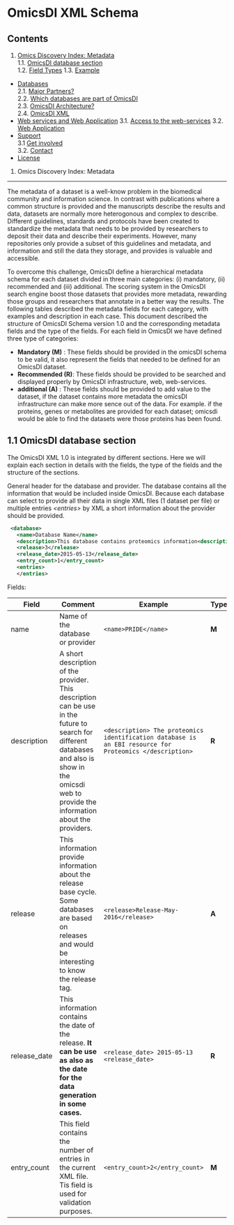 OmicsDI XML Schema
=========

Contents
----------

1. [Omics Discovery Index: Metadata](#1-omics-discovery-index:-metadata)  
 1.1. [OmicsDI database section](#11-file-sections)    
 1.2. [Field Types](#12-field-types) 
 1.3. [Example](#13-examples)  
* [Databases](#2-databases)  
  2.1. [Major Partners?](#21-major-partners)  
  2.2. [Which databases are part of OmicsDI](#22-which-databases-are-part-of-omicsdi)  
  2.3. [OmicsDI Architecture?](#23-Omicsdi-architecture)  
  2.4. [OmicsDI XML](#24-omicsDI-xml)
* [Web services and Web Application](#3-web-services-and-web-application) 
  3.1. [Access to the web-services](#31-access-to-the-web-services)
  3.2. [Web Application](#32-web-application)
* [Support](#4-support)  
  3.1  [Get involved](#41-get-involved)  
  3.2. [Contact](#42-contact)   
* [License](#5-license)  

1. Omics Discovery Index: Metadata
--------------

The metadata of a dataset is a well-know problem in the biomedical community and information science.  In contrast with publications where a common structure is provided
and the manuscripts describe the results and data, datasets are normally more heterogonous and complex to describe. Different guidelines, standards and protocols have been
created to standardize the metadata that needs to be provided by researchers to deposit their data and describe their experiments. However, many repositories only provide
a subset of this guidelines and metadata, and information and still the data they storage, and provides is valuable and accessible. 

To overcome this challenge, OmicsDI define a hierarchical metadata schema for each dataset divided in three main categories: (i) mandatory, (ii) recommended and (iii) additional.
The scoring system in the OmicsDI search engine boost those datasets that provides more metadata, rewarding those groups and researchers that annotate in a better way the results.
The following tables described the metadata fields for each category, with examples and description in each case. This document described the structure of OmicsDI Schema version 1.0
and the corresponding metadata fields and the type of the fields. For each field in OmicsDI we have defined three type of categories:
  
*   **Mandatory   (M)**  : These fields should be provided in the omicsDI schema to be valid, it also represent the fields that needed to be defined for an OmicsDI dataset. 
*   **Recommended (R)**: These fields should be provided to be searched and displayed properly by OmicsDI infrastructure, web, web-services. 
*   **additional  (A)** : These fields should be provided to add value to the dataset, if the dataset contains more metadata the omicsDI infrastructure can make more sence out of the data. For example.
if the proteins, genes or metabolites are provided for each dataset; omicsdi would be able to find the datasets were those proteins has been found.   
          

## 1.1 OmicsDI database section

The OmicsDI XML 1.0 is integrated by different sections. Here we will explain each section in details with the fields, the type of the fields and the structure of the sections. 
  
General header for the database and provider. The database contains all the information that would be included inside OmicsDI. Because each database can select to provide all their data in single 
XML files (1 dataset per file) or multiple entries _\<entries\>_ by XML a short information about the provider should be provided.  
 
```xml
 <database>
   <name>Database Name</name>
   <description>This database contains proteomics information<description/>
   <release>3</release>
   <release_date>2015-05-13</release_date>
   <entry_count>1</entry_count>
   <entries>
   </entries>
```


Fields: 

| Field        | Comment                                                                                                                                                                                                | Example                                                                                                          | Type  |
|--------------|--------------------------------------------------------------------------------------------------------------------------------------------------------------------------------------------------------|------------------------------------------------------------------------------------------------------------------|-------|
| name         | Name of the database or provider                                                                                                                                                                       | ``` <name>PRIDE</name> ```                                                                                    | **M** |
| description  | A short description of the provider. This description can be use in the future to search for different databases and also is  show in the omicsdi web to provide the information about the  providers. | ``` <description> The proteomics identification database is an EBI resource for Proteomics </description> ``` | **R** |
| release      | This information provide information about the release base cycle.  Some databases are based on releases and would be interesting to know the  release tag.                                            | ``` <release>Release-May-2016</release>                                                                   ``` | **A** |
| release_date | This information contains the date of the release. **It can be use as also as the date for the data generation in some cases.**                                                                        | ``` <release_date> 2015-05-13 <release_date>                                                              ``` | **R** |
| entry_count  | This field contains the number of entries in the current XML file. Tis field is used for validation purposes.                                                                                          | ``` <entry_count>2</entry_count>                                                                          ``` | **M** |